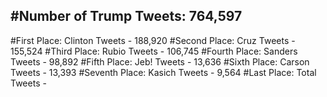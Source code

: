 #Number of Trump Tweets: 764,597
---
#First Place: Clinton Tweets - 188,920
#Second Place: Cruz Tweets - 155,524
#Third Place: Rubio Tweets - 106,745
#Fourth Place: Sanders Tweets - 98,892
#Fifth Place: Jeb! Tweets - 13,636
#Sixth Place: Carson Tweets - 13,393
#Seventh Place: Kasich Tweets - 9,564
#Last Place: Total Tweets -  
